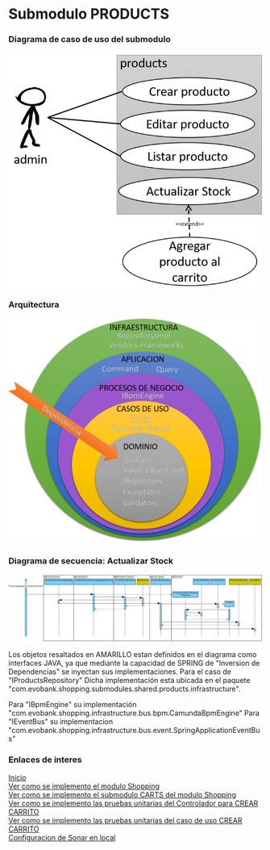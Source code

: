 # Submodulo PRODUCTS
### Diagrama de caso de uso del submodulo
![Diagrama de casos de uso del submodulo carts](https://github.com/gotorresevo/proyecto-base-spring-boot/raw/camunda/assets/UseCasesSubmoduleProducts.png "Diagrama de casos del submodulo products")

### Arquitectura
![Arquitectura del submodulo](https://github.com/gotorresevo/proyecto-base-spring-boot/raw/camunda/assets/ArquitecturaComponentBpm.png "Arquitectura del submodulo con BPM")

### Diagrama de secuencia: Actualizar Stock
![Diagrama de secuencia CREAR CARRITO](https://github.com/gotorresevo/proyecto-base-spring-boot/raw/camunda/assets/SequenceArchitectureUpdateStock.png "Flujo completo desde la captura del evento hasta la ejecucion de proceso y los casos de usos")

Los objetos resaltados en AMARILLO estan definidos en el diagrama como interfaces JAVA, ya que mediante la capacidad de SPRING de "Inversion de Dependencias" se inyectan sus implementaciones. Para el caso de "IProductsRepository" Dicha implementación esta ubicada en el paquete "com.evobank.shopping.submodules.shared.products.infrastructure".  

Para "IBpmEngine" su implementación "com.evobank.shopping.infrastructure.bus.bpm.CamundaBpmEngine"
Para "IEventBus" su implementacion "com.evobank.shopping.infrastructure.bus.event.SpringApplicationEventBus"  

### Enlaces de interes

[Inicio](https://github.com/gotorresevo/proyecto-base-spring-boot)  
[Ver como se implemento el modulo Shopping](https://github.com/gotorresevo/proyecto-base-spring-boot/tree/camunda/src/main/java/com/evobank/shopping)  
[Ver como se implemento el submodulo CARTS del modulo Shopping](https://github.com/gotorresevo/proyecto-base-spring-boot/tree/camunda/src/main/java/com/evobank/shopping/submodules/carts)  
[Ver como se implemento las pruebas unitarias del Controlador para CREAR CARRITO](https://github.com/gotorresevo/proyecto-base-spring-boot/tree/camunda/src/test/java/com/evobank/shopping/controllers)  
[Ver como se implemento las pruebas unitarias del caso de uso CREAR CARRITO](https://github.com/gotorresevo/proyecto-base-spring-boot/tree/camunda/src/test/java/com/evobank/shopping/submodules)  
[Configuracion de Sonar en local](https://github.com/gotorresevo/proyecto-base-spring-boot/tree/camunda/sonarqube)  
